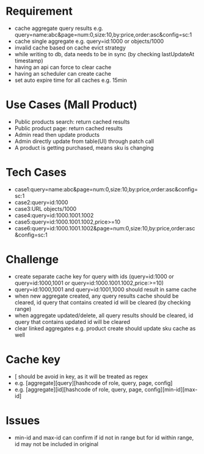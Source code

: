 # Requirement
- cache aggregate query results e.g. query=name\:abc&page=num\:0,size\:10,by\:price,order\:asc&config=sc\:1
- cache single aggregate e.g. query=id:1000 or objects/1000
- invalid cache based on cache evict strategy
- while writing to db, data needs to be in sync (by checking lastUpdateAt timestamp)
- having an api can force to clear cache
- having an scheduler can create cache
- set auto expire time for all caches e.g. 15min
# Use Cases (Mall Product)
- Public products search\: return cached results
- Public product page\: return cached results
- Admin read then update products
- Admin directly update from table(UI) through patch call
- A product is getting purchased, means sku is changing
# Tech Cases
- case1:query=name\:abc&page=num\:0,size\:10,by\:price,order\:asc&config=sc\:1
- case2:query=id:1000
- case3:URL objects/1000
- case4:query=id:1000.1001.1002
- case5:query=id:1000.1001.1002,price>=10
- case6:query=id:1000.1001.1002&page=num\:0,size\:10,by\:price,order\:asc&config=sc\:1
# Challenge
- create separate cache key for query with ids (query=id:1000 or query=id:1000,1001 or query=id\:1000.1001.1002,price\:>=10)
- query=id:1000,1001 and query=id:1001,1000 should result in same cache
- when new aggregate created, any query results cache should be cleared, id query that contains created id will be cleared (by checking range)
- when aggregate updated/delete, all query results should be cleared, id query that contains updated id will be cleared
- clear linked aggregates e.g. product create should update sku cache as well
# Cache key
- \[ should be avoid in key, as it will be treated as regex
- e.g. \[aggregate]\[query]\[hashcode of role, query, page, config]
- e.g. \[aggregate]\[id]\[hashcode of role, query, page, config]\[min-id]\[max-id]
# Issues
- min-id and max-id can confirm if id not in range but for id within range, id may not be included in original
